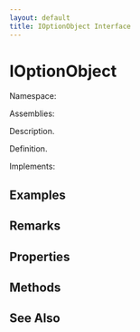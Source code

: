 ```yaml
---
layout: default
title: IOptionObject Interface
---
```


# IOptionObject

Namespace: 

Assemblies: 

Description.

Definition.

Implements: 

## Examples



## Remarks



## Properties



## Methods



## See Also

